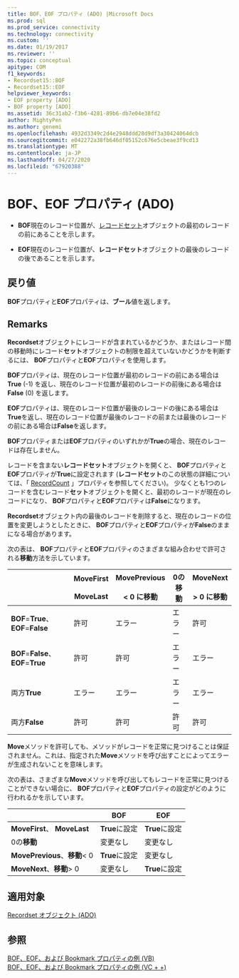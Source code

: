 ```yaml
---
title: BOF、EOF プロパティ (ADO) |Microsoft Docs
ms.prod: sql
ms.prod_service: connectivity
ms.technology: connectivity
ms.custom: ''
ms.date: 01/19/2017
ms.reviewer: ''
ms.topic: conceptual
apitype: COM
f1_keywords:
- Recordset15::BOF
- Recordset15::EOF
helpviewer_keywords:
- EOF property [ADO]
- BOF property [ADO]
ms.assetid: 36c31ab2-f3b6-4281-89b6-db7e04e38fd2
author: MightyPen
ms.author: genemi
ms.openlocfilehash: 4932d3349c2d4e2948ddd28d9df3a30424064dcb
ms.sourcegitcommit: e042272a38fb646df05152c676e5cbeae3f9cd13
ms.translationtype: MT
ms.contentlocale: ja-JP
ms.lasthandoff: 04/27/2020
ms.locfileid: "67920388"
---
```

# <a name="bof-eof-properties-ado"></a>BOF、EOF プロパティ (ADO)
-   **BOF**現在のレコード位置が、[レコードセット](../../../ado/reference/ado-api/recordset-object-ado.md)オブジェクトの最初のレコードの前にあることを示します。  
  
-   **EOF**現在のレコード位置が、**レコードセット**オブジェクトの最後のレコードの後であることを示します。  
  
## <a name="return-value"></a>戻り値  
 **BOF**プロパティと**EOF**プロパティは、**ブール**値を返します。  
  
## <a name="remarks"></a>Remarks  
 **Recordset**オブジェクトにレコードが含まれているかどうか、またはレコード間の移動時にレコード**セット**オブジェクトの制限を超えていないかどうかを判断するには、 **BOF**プロパティと**EOF**プロパティを使用します。  
  
 **BOF**プロパティは、現在のレコード位置が最初のレコードの前にある場合は**True** (-1) を返し、現在のレコード位置が最初のレコードの前後にある場合は**False** (0) を返します。  
  
 **EOF**プロパティは、現在のレコード位置が最後のレコードの後にある場合は**True**を返し、現在のレコード位置が最後のレコードの前または最後のレコードの前にある場合は**False**を返します。  
  
 **BOF**プロパティまたは**EOF**プロパティのいずれかが**True**の場合、現在のレコードは存在しません。  
  
 レコードを含まない**レコードセット**オブジェクトを開くと、 **BOF**プロパティと**EOF**プロパティが**True**に設定されます (**レコードセット**のこの状態の詳細については、「 [RecordCount](../../../ado/reference/ado-api/recordcount-property-ado.md) 」プロパティを参照してください)。 少なくとも1つのレコードを含むレコード**セット**オブジェクトを開くと、最初のレコードが現在のレコードになり、 **BOF**プロパティと**EOF**プロパティは**False**になります。  
  
 **Recordset**オブジェクト内の最後のレコードを削除すると、現在のレコードの位置を変更しようとしたときに、 **BOF**プロパティと**EOF**プロパティが**False**のままになる場合があります。  
  
 次の表は、 **BOF**プロパティと**EOF**プロパティのさまざまな組み合わせで許可される**移動**方法を示しています。  
  
||MoveFirst<br /><br /> MoveLast|MovePrevious<br /><br /> < 0 に移動|0の移動|MoveNext<br /><br /> > 0 に移動|  
|------|-----------------------------|---------------------------------|------------|-----------------------------|  
|**BOF**=**True**、 **EOF**=**False**|許可|エラー|エラー|許可|  
|**BOF**=**False**、 **EOF**=**True**|許可|許可|エラー|エラー|  
|両方**True**|エラー|エラー|エラー|エラー|  
|両方**False**|許可|許可|許可|許可|  
  
 **Move**メソッドを許可しても、メソッドがレコードを正常に見つけることは保証されません。これは、指定された**Move**メソッドを呼び出すことによってエラーが生成されないことを意味します。  
  
 次の表は、さまざまな**Move**メソッドを呼び出してもレコードを正常に見つけることができない場合に、 **BOF**プロパティと**EOF**プロパティの設定がどのように行われるかを示しています。  
  
||BOF|EOF|  
|------|---------|---------|  
|**MoveFirst**、 **MoveLast**|**True**に設定|**True**に設定|  
|0の**移動**|変更なし|変更なし|  
|**MovePrevious**、**移動**< 0|**True**に設定|変更なし|  
|**MoveNext**、**移動**> 0|変更なし|**True**に設定|  
  
## <a name="applies-to"></a>適用対象  
 [Recordset オブジェクト (ADO)](../../../ado/reference/ado-api/recordset-object-ado.md)  
  
## <a name="see-also"></a>参照  
 [BOF、EOF、および Bookmark プロパティの例 (VB)](../../../ado/reference/ado-api/bof-eof-and-bookmark-properties-example-vb.md)   
 [BOF、EOF、および Bookmark プロパティの例 (VC + +)](../../../ado/reference/ado-api/bof-eof-and-bookmark-properties-example-vc.md)   
